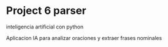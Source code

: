 # Project 6 parser

inteligencia artificial con python


Aplicacion IA para analizar oraciones y extraer frases nominales
